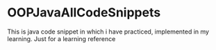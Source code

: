 # OOPJavaAllCodeSnippets
This is java code snippet in which i have practiced, implemented in my learning. Just for a learning reference 
